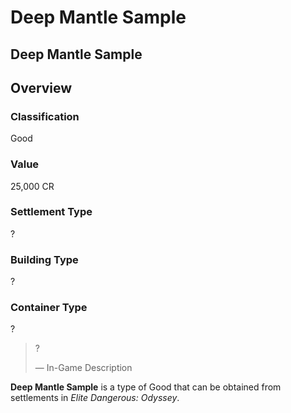 # Deep Mantle Sample
## Deep Mantle Sample

## Overview

### Classification

Good

### Value

25,000 CR

### Settlement Type

?

### Building Type

?

### Container Type

?

> 
> 
> ?
> 
> 
> — In-Game Description
> 

**Deep Mantle Sample** is a type of Good that can be obtained from settlements in *Elite Dangerous: Odyssey*.